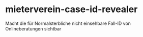 # mieterverein-case-id-revealer
Macht die für Normalsterbliche nicht einsehbare Fall-ID von Onlineberatungen sichtbar

